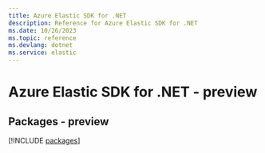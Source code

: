 ```yaml
---
title: Azure Elastic SDK for .NET
description: Reference for Azure Elastic SDK for .NET
ms.date: 10/26/2023
ms.topic: reference
ms.devlang: dotnet
ms.service: elastic
---
```

# Azure Elastic SDK for .NET - preview
## Packages - preview
[!INCLUDE [packages](elastic-index.md)]